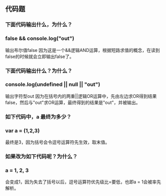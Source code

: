## 代码题
### 下面代码输出什么，为什么？
### false && console.log("out")
输出布尔值false
因为这是一个&&逻辑AND运算，根据短路求值的概念，在读到false的时候就会立即输出false了。

### 下面代码输出什么？为什么？
### console.log(undefined || null || "out")
输出字符型out
因为在括号内的两重||逻辑OR运算中，先由左边求OR得到结果false，然后与"out"求OR运算，最终得到的结果是"out"，并被输出。

### 如下代码中，a 最终为多少？
### var a = (1,2,3)
最终是3，因为括号会令逗号运算符先生效，取末值。

### 如果改为如下代码呢？为什么？
### a = 1, 2, 3
会变成1，因为失去了括号以后，逗号运算符优先级比=要低，也即a = 1会被率先解析。